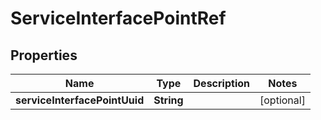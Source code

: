 
# ServiceInterfacePointRef

## Properties
Name | Type | Description | Notes
------------ | ------------- | ------------- | -------------
**serviceInterfacePointUuid** | **String** |  |  [optional]




